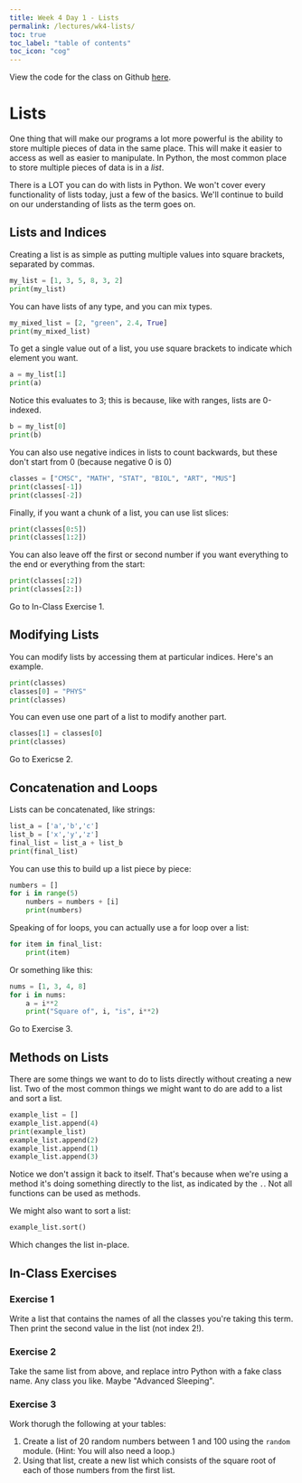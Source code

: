 ```yaml
---
title: Week 4 Day 1 - Lists
permalink: /lectures/wk4-lists/
toc: true
toc_label: "table of contents"
toc_icon: "cog"
---
```


View the code for the class on Github [here](https://github.com/alackles/CMSC-140-FS-22/blob/main/_pages/lectures/wk4-lists.py).
# Lists

One thing that will make our programs a lot more powerful is the ability to store multiple pieces of data in the same place. This will make it easier to access as well as easier to manipulate. In Python, the most common place to store multiple pieces of data is in a _list_.

There is a LOT you can do with lists in Python. We won't cover every functionality of lists today, just a few of the basics. We'll continue to build on our understanding of lists as the term goes on. 

## Lists and Indices

Creating a list is as simple as putting multiple values into square brackets, separated by commas.

```py
my_list = [1, 3, 5, 8, 3, 2]
print(my_list)
```

You can have lists of any type, and you can mix types. 

```py
my_mixed_list = [2, "green", 2.4, True]
print(my_mixed_list)
```

To get a single value out of a list, you use square brackets to indicate which element you want.

```py
a = my_list[1]
print(a)
```

Notice this evaluates to 3; this is because, like with ranges, lists are 0-indexed.

```py
b = my_list[0]
print(b)
```

You can also use negative indices in lists to count backwards, but these don't start from 0 (because negative 0 is 0)

```py
classes = ["CMSC", "MATH", "STAT", "BIOL", "ART", "MUS"]
print(classes[-1])
print(classes[-2])
```

Finally, if you want a chunk of a list, you can use list slices:

```py
print(classes[0:5])
print(classes[1:2])
```

You can also leave off the first or second number if you want everything to the end or everything from the start:

```py
print(classes[:2])
print(classes[2:])
```

Go to In-Class Exercise 1.

## Modifying Lists

You can modify lists by accessing them at particular indices. Here's an example.

```py
print(classes)
classes[0] = "PHYS"
print(classes)
```

You can even use one part of a list to modify another part.

```py
classes[1] = classes[0]
print(classes)
```

Go to Exericse 2.

## Concatenation and Loops

Lists can be concatenated, like strings:

```py
list_a = ['a','b','c']
list_b = ['x','y','z']
final_list = list_a + list_b
print(final_list)
```

You can use this to build up a list piece by piece:

```py
numbers = []
for i in range(5)
    numbers = numbers + [i]
    print(numbers)
```

Speaking of for loops, you can actually use a for loop over a list:

```py
for item in final_list:
    print(item)
```

Or something like this:

```py
nums = [1, 3, 4, 8]
for i in nums:
    a = i**2
    print("Square of", i, "is", i**2)
```

Go to Exercise 3.

## Methods on Lists

There are some things we want to do to lists directly without creating a new list. Two of the most common things we might want to do are add to a list and sort a list. 

```py
example_list = []
example_list.append(4)
print(example_list)
example_list.append(2)
example_list.append(1)
example_list.append(3)
```

Notice we don't assign it back to itself. That's because when we're using a method it's doing something directly to the list, as indicated by the `.`. Not all functions can be used as methods.

We might also want to sort a list:

```py
example_list.sort()
```

Which changes the list in-place. 

## In-Class Exercises

### Exercise 1

Write a list that contains the names of all the classes you're taking this term. Then print the second value in the list (not index 2!).

### Exercise 2

Take the same list from above, and replace intro Python with a fake class name. Any class you like. Maybe "Advanced Sleeping". 

### Exercise 3

Work thorugh the following at your tables:

1. Create a list of 20 random numbers between 1 and 100 using the `random` module. (Hint: You will also need a loop.)
2. Using that list, create a new list which consists of the square root of each of those numbers from the first list. 